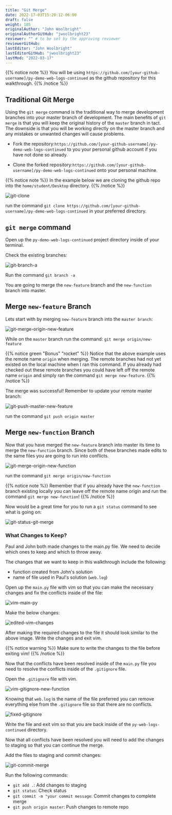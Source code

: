```yaml
---
title: "Git Merge"
date: 2022-17-03T15:20:12-06:00
draft: false
weight: 105
originalAuthor: "John Woolbright"
originalAuthorGitHub: "jwoolbright23"
reviewer: "" # to be set by the approving reviewer
reviewerGitHub:
lastEditor: "John Woolbright"
lastEditorGitHub: "jwoolbright23"
lastMod: "2022-03-17"
---
```


{{% notice note %}}
You will be using `https://github.com/[your-github-username]/py-demo-web-logs-continued` as the github repository for this walkthrough.
{{% /notice %}}

## Traditional Git Merge

Using the `git merge` command is the traditional way to merge development branches into your master branch of development. The main benefits of `git merge` is that you will keep the original history of the `master` branch in tact. The downside is that you will be working directly on the master branch and any mistakes or unwanted changes will cause problems.

- Fork the repository:`https://github.com/[your-github-username]/py-demo-web-logs-continued` to you your personal github account if you have not done so already.

- Clone the forked repository:`https://github.com/[your-github-username]/py-demo-web-logs-continued` onto your personal machine.

{{% notice note %}}
In the example below we are cloning the github repo into the `home/student/Desktop` directory.
{{% /notice %}}

![git-clone](pictures/git-clone.png?classes=border)

run the command `git clone https://github.com/[your-github-username]/py-demo-web-logs-continued` in your preferred directory.

## `git merge` command

Open up the `py-demo-web-logs-continued` project directory inside of your terminal. 

Check the existing branches:

![git-branch-a](pictures/git-branch-a.png?classes=border)

Run the command `git branch -a`

You are going to merge the `new-feature` branch and the `new-function` branch into master.

## Merge `new-feature` Branch

Lets start with by merging `new-feature` branch into the `master branch`:

![git-merge-origin-new-feature](pictures/git-merge-origin-new-feature.png?classes=border)

While on the `master` branch run the command: `git merge origin/new-feature`

{{% notice green "Bonus" "rocket" %}}
Notice that the above example uses the remote name `origin` when merging. The remote branches had not yet existed on the local machine when I ran this command. If you already had checked out these remote branches you could have left off the remote name `origin` and simply ran the command `git merge new-feature`.
{{% /notice %}}

The merge was successful! Remember to update your remote master branch:

![git-push-master-new-feature](pictures/git-push-master-new-feature.png?classes=border)

run the command `git push origin master`

## Merge `new-function` Branch

Now that you have merged the `new-feature` branch into master its time to merge the `new-function` branch. Since both of these branches made edits to the same files you are going to run into conflicts.

![git-merge-origin-new-function](pictures/git-merge-origin-new-function.png?classes=border)

run the command `git merge origin/new-function`

{{% notice note %}}
Remember that if you already have the `new-function` branch existing locally you can leave off the remote name origin and run the command `git merge new-function`!
{{% /notice %}}

Now would be a great time for you to run a `git status` command to see what is going on:

![git-status-git-merge](pictures/git-status-git-merge.png?classes=border)

### What Changes to Keep?

Paul and John both made changes to the main.py file. We need to decide which ones to keep and which to throw away. 

The changes that we want to keep in this walkthrough include the following:
- function created from John's solution
- name of file used in Paul's solution (`web.log`)

Open up the `main.py` file with vim so that you can make the necessary changes and fix the conflicts inside of the file:

![vim-main-py](pictures/vim-main-py.png?classes=border)

Make the below changes:

![edited-vim-changes](pictures/edited-vim-changes.png?classes=border)

After making the required changes to the file it should look similar to the above image. Write the changes and exit vim.

{{% notice warning %}}
Make sure to write the changes to the file before exiting vim!
{{% /notice %}}

Now that the conflicts have been resolved inside of the `main.py` file you need to resolve the conflicts inside of the `.gitignore` file.

Open the `.gitignore` file with vim.

![vim-gitignore-new-function](pictures/vim-gitignore-new-function.png?classes=border)

Knowing that `web.log` is the name of the file preferred you can remove everything else from the `.gitignore` file so that there are no conflicts.

![fixed-gitignore](pictures/fixed-gitignore.png?classes=border)

Write the file and exit vim so that you are back inside of the `py-web-logs-continued` directory.

Now that all conflicts have been resolved you will need to add the changes to staging so that you can continue the merge.

Add the files to staging and commit changes:

![git-commit-merge](pictures/git-commit-merge.png?classes=border)

Run the following commands:
- `git add .`: Add changes to staging
- `git status`: Check status
- `git commit -m "your commit message`: Commit changes to complete merge
- `git push origin master`: Push changes to remote repo




